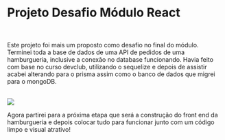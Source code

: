 <h1>Projeto Desafio Módulo React</h1>
<br>
<p>Este projeto foi mais um proposto como desafio no final do módulo. Terminei toda a base de dados de uma API de pedidos de uma hamburgueria, inclusive a conexão no database funcionando.
Havia feito com base no curso devclub, utilizando o sequelize e depois de assistir acabei alterando para o prisma assim como o banco de dados que migrei para o mongoDB.</p>
<br>
<img src=https://github.com/ricocanuto/challenge-react-node/assets/141502177/3aec5e94-69da-499d-8672-f46480e69431></img>
<br>
<p>Agora partirei para a próxima etapa que será a construção do front end da hamburgueria e depois colocar tudo para funcionar junto com um código limpo e visual atrativo!</p>
<br>
